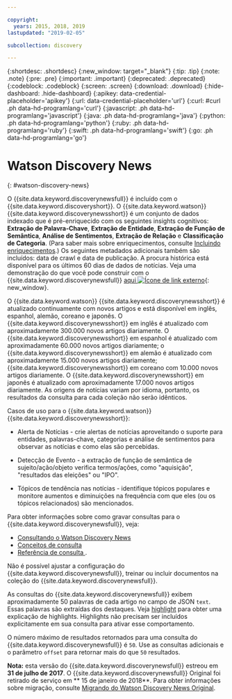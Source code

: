 ```yaml
---

copyright:
  years: 2015, 2018, 2019
lastupdated: "2019-02-05"

subcollection: discovery

---
```


{:shortdesc: .shortdesc}
{:new_window: target="_blank"}
{:tip: .tip}
{:note: .note}
{:pre: .pre}
{:important: .important}
{:deprecated: .deprecated}
{:codeblock: .codeblock}
{:screen: .screen}
{:download: .download}
{:hide-dashboard: .hide-dashboard}
{:apikey: data-credential-placeholder='apikey'} 
{:url: data-credential-placeholder='url'}
{:curl: #curl .ph data-hd-programlang='curl'}
{:javascript: .ph data-hd-programlang='javascript'}
{:java: .ph data-hd-programlang='java'}
{:python: .ph data-hd-programlang='python'}
{:ruby: .ph data-hd-programlang='ruby'}
{:swift: .ph data-hd-programlang='swift'}
{:go: .ph data-hd-programlang='go'}

# Watson Discovery News
{: #watson-discovery-news}

O {{site.data.keyword.discoverynewsfull}} é incluído com
o {{site.data.keyword.discoveryshort}}. O {{site.data.keyword.watson}}
{{site.data.keyword.discoverynewsshort}} é um conjunto de dados indexado que é pré-enriquecido
com os seguintes insights cognitivos: **Extração de Palavra-Chave**,
**Extração de Entidade**, **Extração de Função de Semântica**,
**Análise de Sentimentos**, **Extração de Relação** e
**Classificação de Categoria**. (Para saber mais sobre enriquecimentos, consulte
[Incluindo enriquecimentos](/docs/services/discovery?topic=discovery-configservice#adding-enrichments).) Os seguintes metadados adicionais também são incluídos: data de crawl e data de publicação. A procura histórica está disponível para os últimos 60 dias de dados de notícias. Veja uma demonstração do que você pode construir com o {{site.data.keyword.discoverynewsfull}} [aqui ![Ícone de link externo](../../icons/launch-glyph.svg "Ícone de link externo")](https://discovery-news-demo.ng.bluemix.net/){: new_window}.

O {{site.data.keyword.watson}} {{site.data.keyword.discoverynewsshort}} é atualizado continuamente com novos artigos e está disponível em inglês, espanhol, alemão, coreano e japonês. O {{site.data.keyword.discoverynewsshort}} em inglês é atualizado com
aproximadamente 300.000 novos artigos diariamente. O {{site.data.keyword.discoverynewsshort}} em espanhol é atualizado com aproximadamente 60.000 novos artigos diariamente; o {{site.data.keyword.discoverynewsshort}} em alemão é atualizado com aproximadamente 15.000 novos artigos diariamente; {{site.data.keyword.discoverynewsshort}} em coreano com 10.000 novos artigos diariamente. O {{site.data.keyword.discoverynewsshort}} em japonês é atualizado com aproximadamente 17.000 novos artigos diariamente. As origens de notícias variam por idioma, portanto, os resultados da consulta para cada coleção não serão idênticos.

Casos de uso para o {{site.data.keyword.watson}} {{site.data.keyword.discoverynewsshort}}:

- Alerta de Notícias - crie alertas de notícias aproveitando o suporte para entidades,
palavras-chave, categorias e análise de sentimentos para observar as notícias e como elas são percebidas.

- Detecção de Evento - a extração de função de semântica de sujeito/ação/objeto verifica termos/ações, como
"aquisição", "resultados das eleições" ou "IPO".

- Tópicos de tendência nas notícias - identifique tópicos populares e monitore aumentos e
diminuições na frequência com que eles (ou os tópicos relacionados) são mencionados.

Para obter informações sobre como gravar consultas para o {{site.data.keyword.discoverynewsfull}}, veja:
- [Consultando o Watson Discovery News](/docs/services/discovery?topic=discovery-query-concepts#querying-news)
- [Conceitos de consulta](/docs/services/discovery?topic=discovery-query-concepts)
- [ Referência de consulta ](/docs/services/discovery?topic=discovery-query-reference#query-reference).

Não é possível ajustar a configuração do {{site.data.keyword.discoverynewsfull}},
treinar ou incluir documentos na coleção do {{site.data.keyword.discoverynewsfull}}.

As consultas do {{site.data.keyword.discoverynewsfull}} exibem aproximadamente 50 palavras de cada artigo no campo de JSON `text`. Essas palavras são extraídas dos destaques. Veja [highlight](/docs/services/discovery?topic=discovery-query-parameters#highlight) para obter uma explicação de highlights. Highlights não precisam ser incluídos explicitamente em sua consulta para ativar esse comportamento.

O número máximo de resultados retornados para uma consulta do {{site.data.keyword.discoverynewsfull}} é `50`. Use as consultas adicionais e o parâmetro `offset` para retornar mais do que `50` resultados.

**Nota:** esta versão do {{site.data.keyword.discoverynewsfull}} estreou em
**31 de julho de 2017**. O {{site.data.keyword.discoverynewsfull}} Original foi retirado de serviço em ** 15 de janeiro de 2018**. Para obter informações sobre migração, consulte
[Migrando do Watson Discovery News Original](/docs/services/discovery?topic=discovery-migrate-bwdn#migrate-bwdn).
